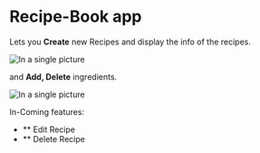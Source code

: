 # Recipe-Book app

Lets you **Create** new Recipes and display the info of the recipes.

![In a single picture](https://i.imgur.com/UrzLhO4.png)


and **Add, Delete** ingredients.

![In a single picture](https://i.imgur.com/b00yhd0.png)


In-Coming features:

* ** Edit Recipe
* ** Delete Recipe

